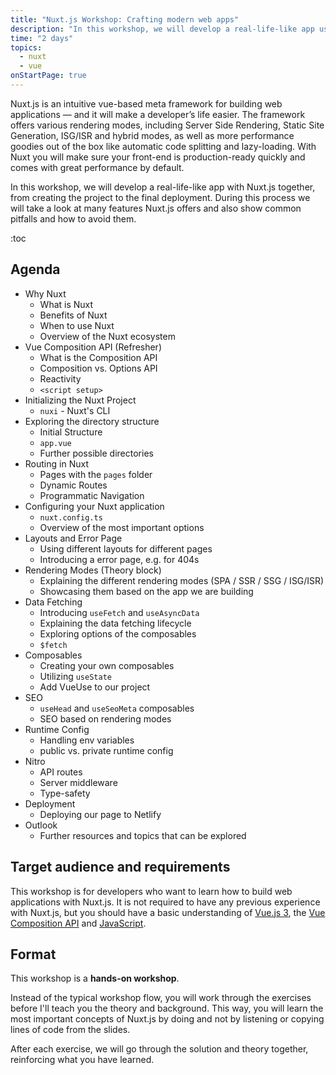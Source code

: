 ```yaml
---
title: "Nuxt.js Workshop: Crafting modern web apps"
description: "In this workshop, we will develop a real-life-like app using Nuxt.js - from creating the project to the final deployment. During this process we will take a look at various of the core features Nuxt.js offers and also show common pitfalls and how to avoid them."
time: "2 days"
topics:
  - nuxt
  - vue
onStartPage: true
---
```


Nuxt.js is an intuitive vue-based meta framework for building web applications &mdash; and it will make a developer’s life easier. The framework offers various rendering modes, including Server Side Rendering, Static Site Generation, ISG/ISR and hybrid modes, as well as more performance goodies out of the box like automatic code splitting and lazy-loading. With Nuxt you will make sure your front-end is production-ready quickly and comes with great performance by default.

In this workshop, we will develop a real-life-like app with Nuxt.js together, from creating the project to the final deployment. During this process we will take a look at many features Nuxt.js offers and also show common pitfalls and how to avoid them.

:toc

## Agenda

* Why Nuxt
  * What is Nuxt
  * Benefits of Nuxt
  * When to use Nuxt
  * Overview of the Nuxt ecosystem
* Vue Composition API (Refresher)
  * What is the Composition API
  * Composition vs. Options API
  * Reactivity
  * `<script setup>`
* Initializing the Nuxt Project
  * `nuxi` - Nuxt's CLI
* Exploring the directory structure
  * Initial Structure
  * `app.vue`
  * Further possible directories
* Routing in Nuxt
  * Pages with the `pages` folder
  * Dynamic Routes
  * Programmatic Navigation
* Configuring your Nuxt application
  * `nuxt.config.ts`
  * Overview of the most important options
* Layouts and Error Page
  * Using different layouts for different pages
  * Introducing a error page, e.g. for 404s
* Rendering Modes (Theory block)
  * Explaining the different rendering modes (SPA / SSR / SSG / ISG/ISR)
  * Showcasing them based on the app we are building
* Data Fetching
  * Introducing `useFetch` and `useAsyncData`
  * Explaining the data fetching lifecycle
  * Exploring options of the composables
  * `$fetch`
* Composables
  * Creating your own composables
  * Utilizing `useState`
  * Add VueUse to our project
* SEO
  * `useHead` and `useSeoMeta` composables
  * SEO based on rendering modes
* Runtime Config
  * Handling env variables
  * public vs. private runtime config
* Nitro
  * API routes
  * Server middleware
  * Type-safety
* Deployment
  * Deploying our page to Netlify
* Outlook
  * Further resources and topics that can be explored

## Target audience and requirements

This workshop is for developers who want to learn how to build web applications with Nuxt.js. It is not required to have any previous experience with Nuxt.js, but you should have a basic understanding of [Vue.js 3](/workshops/vue-beginner/), the [Vue Composition API](/workshops/vue-composition-api/) and [JavaScript](/workshops/javascript-beginner/).

## Format

This workshop is a **hands-on workshop**.

Instead of the typical workshop flow, you will work through the exercises before I'll teach you the theory and background. This way, you will learn the most important concepts of Nuxt.js by doing and not by listening or copying lines of code from the slides.

After each exercise, we will go through the solution and theory together, reinforcing what you have learned.
